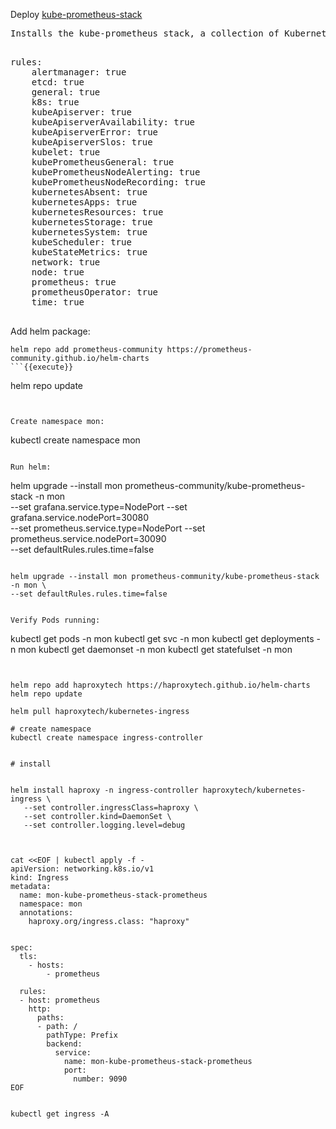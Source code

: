 
Deploy [kube-prometheus-stack](https://github.com/prometheus-community/helm-charts/tree/main/charts/kube-prometheus-stack)

 <pre class="file">
Installs the kube-prometheus stack, a collection of Kubernetes manifests, Grafana dashboards, and Prometheus rules combined with documentation and scripts to provide easy to operate end-to-end Kubernetes cluster monitoring with Prometheus using the Prometheus Operator.
 </pre>


<pre class="file">
rules:
    alertmanager: true
    etcd: true
    general: true
    k8s: true
    kubeApiserver: true
    kubeApiserverAvailability: true
    kubeApiserverError: true
    kubeApiserverSlos: true
    kubelet: true
    kubePrometheusGeneral: true
    kubePrometheusNodeAlerting: true
    kubePrometheusNodeRecording: true
    kubernetesAbsent: true
    kubernetesApps: true
    kubernetesResources: true
    kubernetesStorage: true
    kubernetesSystem: true
    kubeScheduler: true
    kubeStateMetrics: true
    network: true
    node: true
    prometheus: true
    prometheusOperator: true
    time: true
 </pre>


Add helm package:
``` 
helm repo add prometheus-community https://prometheus-community.github.io/helm-charts
```{{execute}}

``` 
helm repo update
```{{execute}}


Create namespace mon:
``` 
kubectl create namespace mon
```{{execute}}

Run helm:
``` 
helm upgrade --install mon prometheus-community/kube-prometheus-stack -n mon \
--set grafana.service.type=NodePort --set grafana.service.nodePort=30080 \
--set prometheus.service.type=NodePort --set prometheus.service.nodePort=30090 \
--set defaultRules.rules.time=false
```{{execute}}

helm upgrade --install mon prometheus-community/kube-prometheus-stack -n mon \
--set defaultRules.rules.time=false


Verify Pods running:
``` 
kubectl get pods -n mon
kubectl get svc -n mon
kubectl get deployments -n mon
kubectl get daemonset -n mon
kubectl get statefulset -n mon
```{{execute}}


helm repo add haproxytech https://haproxytech.github.io/helm-charts
helm repo update

helm pull haproxytech/kubernetes-ingress

# create namespace
kubectl create namespace ingress-controller


# install


helm install haproxy -n ingress-controller haproxytech/kubernetes-ingress \
   --set controller.ingressClass=haproxy \
   --set controller.kind=DaemonSet \
   --set controller.logging.level=debug
   


cat <<EOF | kubectl apply -f -
apiVersion: networking.k8s.io/v1
kind: Ingress
metadata:
  name: mon-kube-prometheus-stack-prometheus
  namespace: mon
  annotations:
    haproxy.org/ingress.class: "haproxy"


spec:
  tls:
    - hosts:
        - prometheus

  rules:
  - host: prometheus
    http:
      paths:
      - path: /
        pathType: Prefix
        backend:
          service:
            name: mon-kube-prometheus-stack-prometheus
            port:
              number: 9090
EOF


kubectl get ingress -A